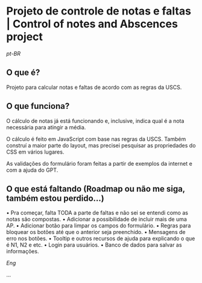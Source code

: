 # Projeto de controle de notas e faltas | Control of notes and Abscences project

*pt-BR*
## O que é? 
Projeto para calcular notas e faltas de acordo com as regras da USCS.

## O que funciona?
O cálculo de notas já está funcionando e, inclusive, indica qual é a nota necessária para atingir a média.

O cálculo é feito em JavaScript com base nas regras da USCS. Também construí a maior parte do layout, mas precisei pesquisar as propriedades do CSS em vários lugares.

As validações do formulário foram feitas a partir de exemplos da internet e com a ajuda do GPT.

## O que está faltando (Roadmap ou não me siga, também estou perdido…)
• Pra começar, falta TODA a parte de faltas e não sei se entendi como as notas são compostas.
• Adicionar a possibilidade de incluir mais de uma AP.
• Adicionar botão para limpar os campos do formulário.
• Regras para bloquear os botões até que o anterior seja preenchido.
• Mensagens de erro nos botões.
• Tooltip e outros recursos de ajuda para explicando o que é N1, N2 e etc.
• Login para usuários.
• Banco de dados para salvar as informações.


*Eng*

…

